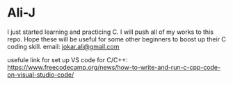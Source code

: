 # Ali-J
I just started learning and practicing C. I will push all of my works to this repo.
Hope these will be useful for some other beginners to boost up their C coding skill.
email: jokar.ali@gmail.com


usefule link for set up VS code for C/C++:
https://www.freecodecamp.org/news/how-to-write-and-run-c-cpp-code-on-visual-studio-code/
